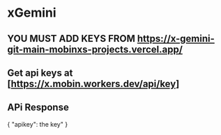 # xGemini

## YOU MUST ADD KEYS FROM https://x-gemini-git-main-mobinxs-projects.vercel.app/

## Get api keys at [https://x.mobin.workers.dev/api/key]

## APi Response
{
    "apikey": the key"
}